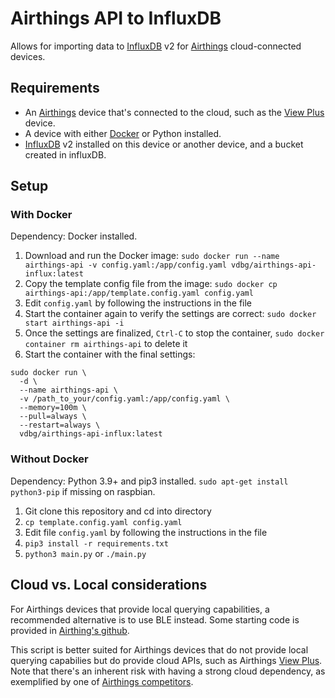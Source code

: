 # Airthings API to InfluxDB

Allows for importing data to [InfluxDB](https://www.influxdata.com/) v2 for [Airthings](https://www.airthings.com/) cloud-connected devices.


## Requirements

- An [Airthings](https://www.airthings.com/) device that's connected to the cloud, such as the [View Plus](https://www.airthings.com/view-plus) device.
- A device with either [Docker](https://www.docker.com/) or Python installed.
- [InfluxDB](https://en.wikipedia.org/wiki/InfluxDB) v2 installed on this device or another device, and a bucket created in influxDB.

## Setup

### With Docker

Dependency: Docker installed.

1. Download and run the Docker image: `sudo docker run --name airthings-api -v config.yaml:/app/config.yaml vdbg/airthings-api-influx:latest`
2. Copy the template config file from the image: `sudo docker cp airthings-api:/app/template.config.yaml config.yaml`
3. Edit `config.yaml` by following the instructions in the file
4. Start the container again to verify the settings are correct: `sudo docker start airthings-api -i`
5. Once the settings are finalized, `Ctrl-C` to stop the container, `sudo docker container rm airthings-api` to delete it
6. Start the container with the final settings:

```
sudo docker run \
  -d \
  --name airthings-api \
  -v /path_to_your/config.yaml:/app/config.yaml \
  --memory=100m \
  --pull=always \
  --restart=always \
  vdbg/airthings-api-influx:latest
```

### Without Docker

Dependency: Python 3.9+ and pip3 installed. `sudo apt-get install python3-pip` if missing on raspbian.

1. Git clone this repository and cd into directory
2. `cp template.config.yaml config.yaml`
3. Edit file `config.yaml` by following the instructions in the file
4. `pip3 install -r requirements.txt`
5. `python3 main.py` or `./main.py`

## Cloud vs. Local considerations

For Airthings devices that provide local querying capabilities, a recommended alternative is to use BLE instead.
Some starting code is provided in [Airthing's github](https://github.com/airthings).

This script is better suited for Airthings devices that do not provide local querying capabilies but do provide cloud APIs, such as Airthings [View Plus](https://www.airthings.com/view-plus). Note that there's an inherent risk with having a strong cloud dependency, as exemplified by one of [Airthings competitors](https://www.reddit.com/r/Awair/comments/y7i5ku/awair_discontinues_support_for_v1_devices/).
